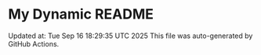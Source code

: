 # My Dynamic README
Updated at: Tue Sep 16 18:29:35 UTC 2025
This file was auto-generated by GitHub Actions.

